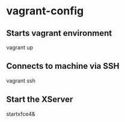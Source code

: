 # vagrant-config

## Starts vagrant environment
vagrant up

## Connects to machine via SSH
vagrant ssh

## Start the XServer
startxfce4&
